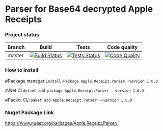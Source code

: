 # Parser for Base64 decrypted Apple Receipts

### Project status
| Branch | Build        | Tests           | Code quality  |
| ------------- | ------------- | ------------- | ----- |
| master | [![Build Status](https://shoshins.visualstudio.com/_apis/public/build/definitions/3ee635a9-029b-40d9-a9b6-93cc7737dbf9/1/badge)](https://shoshins.visualstudio.com/_apis/public/build/definitions/3ee635a9-029b-40d9-a9b6-93cc7737dbf9/1/badge)      | [![Tests Status](https://shoshins.visualstudio.com/_apis/public/build/definitions/3ee635a9-029b-40d9-a9b6-93cc7737dbf9/1/badge)](https://shoshins.visualstudio.com/_apis/public/build/definitions/3ee635a9-029b-40d9-a9b6-93cc7737dbf9/1/badge) | [![Code Quality](https://sonarcloud.io/api/project_badges/measure?project=apple-receipt-parser&metric=alert_status)](https://sonarcloud.io/api/project_badges/measure?project=apple-receipt-parser&metric=alert_status)|

### How to install

#Package manager
```Install-Package Apple.Receipt.Parser -Version 1.0.0```

#.Net CI
```dotnet add package Apple.Receipt.Parser --version 1.0.0```

#Packet CLI
```paket add Apple.Receipt.Parser --version 1.0.0```

### Nuget Package Link
https://www.nuget.org/packages/Apple.Receipt.Parser/
